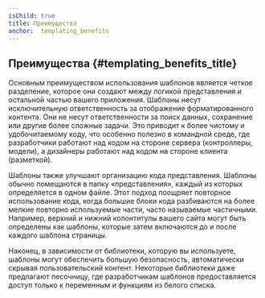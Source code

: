 ```yaml
---
isChild: true
title: Преимущества
anchor:  templating_benefits
---
```


## Преимущества {#templating_benefits_title}

Основным преимуществом использования шаблонов является четкое разделение, которое они создают между логикой представления
и остальной частью вашего приложения. Шаблоны несут исключительную ответственность за отображение форматированного
контента. Они не несут ответственности за поиск данных, сохранение или другие более сложные задачи. Это приводит к более
чистому и удобочитаемому коду, что особенно полезно в командной среде, где разработчики работают над кодом на стороне
сервера (контроллеры, модели), а дизайнеры работают над кодом на стороне клиента (разметкой).

Шаблоны также улучшают организацию кода представления. Шаблоны обычно помещаются в папку «представления», каждый из
которых определяется в одном файле. Этот подход поощряет повторное использование кода, когда большие блоки кода
разбиваются на более мелкие повторно используемые части, часто называемые частичными. Например, верхний и нижний
колонтитулы вашего сайта могут быть определены как шаблоны, которые затем включаются до и после каждого шаблона страницы.

Наконец, в зависимости от библиотеки, которую вы используете, шаблоны могут обеспечить большую безопасность, автоматически
скрывая пользовательский контент. Некоторые библиотеки даже предлагают песочницу, где разработчикам шаблонов
предоставляется доступ только к переменным и функциям из белого списка.

